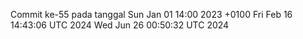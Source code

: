 Commit ke-55 pada tanggal Sun Jan 01 14:00 2023 +0100
Fri Feb 16 14:43:06 UTC 2024
Wed Jun 26 00:50:32 UTC 2024

